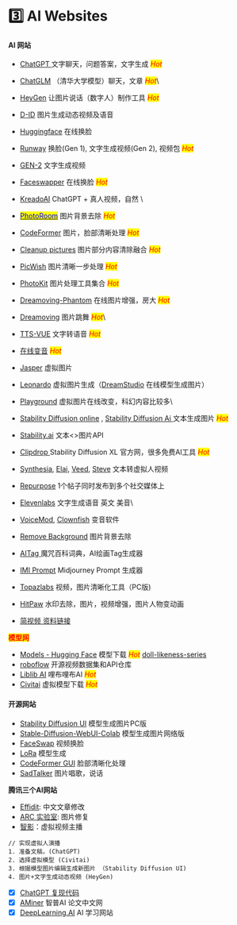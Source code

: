 # 3️⃣ AI Websites

#### AI 网站

* [ChatGPT ](https://chat.openai.com/chat)文字聊天，问题答案，文字生成  _<mark style="color:red;">Hot</mark>_
* [ChatGLM](https://chatglm.cn/) （清华大学模型）聊天，文章 _<mark style="color:red;">Hot</mark>_\

* [HeyGen](https://app.heygen.com/guest/templates?cid=2ee26aee) 让图片说话（数字人）制作工具 _<mark style="color:red;">Hot</mark>_
* [D-ID](https://www.d-id.com/speaking-portrait/)  图片生成动态视频及语音
* [Huggingface](https://huggingface.co/spaces/felixrosberg/face-swap) 在线换脸
* [Runway](https://app.runwayml.com/) 换脸(Gen 1), 文字生成视频(Gen 2), 视频包 _<mark style="color:red;">Hot</mark>_
* [GEN-2](https://research.runwayml.com/) 文字生成视频
* [Faceswapper](https://faceswapper.ai/swapper) 在线换脸 _<mark style="color:red;">Hot</mark>_
* [KreadoAI](https://www.kreadoai.com/) ChatGPT + 真人视频，自然 \

* [<mark style="color:blue;">PhotoRoom</mark>](https://www.photoroom.com/background-remover) 图片背景去除 _<mark style="color:red;">Hot</mark>_
* [CodeFormer](https://huggingface.co/spaces/sczhou/CodeFormer) 图片，脸部清晰处理 _<mark style="color:red;">Hot</mark>_
* [Cleanup pictures](https://cleanup.pictures/) 图片部分内容清除融合 _<mark style="color:red;">Hot</mark>_
* [PicWish](https://picwish.com/photo-enhancer) 图片清晰一步处理 _<mark style="color:red;">Hot</mark>_
* [PhotoKit](https://photokit.com/) 图片处理工具集合 _<mark style="color:red;">Hot</mark>_
* [Dreamoving-Phantom](https://huggingface.co/spaces/fangxia/Dreamoving-Phantom) 在线图片增强，房大 _<mark style="color:red;">Hot</mark>_
* [Dreamoving](https://huggingface.co/spaces/jiayong/Dreamoving) 图片跳舞 _<mark style="color:red;">Hot</mark>_\

* [TTS-VUE](https://github.com/LokerL/tts-vue/releases) 文字转语音 _<mark style="color:red;">Hot</mark>_
* [在线变音](https://lingojam.com/MaletoFemaleVoiceChanger) _<mark style="color:red;">Hot</mark>_
* [Jasper](https://www.jasper.ai) 虚拟图片
* [Leonardo](https://leonardo.ai/) 虚拟图片生成（[DreamStudio](https://dreamstudio.ai/) 在线模型生成图片）
* [Playground](https://playgroundai.com/) 虚拟图片在线改变，科幻内容比较多\

* [Stability Diffusion online](https://stablediffusionweb.com/) , [Stability Diffusion Ai ](https://stablediffusionai.org/)文本生成图片 _<mark style="color:red;">Hot</mark>_
* [Stability.ai](https://stability.ai/) 文本<>图片API
* [Clipdrop ](https://clipdrop.co/)Stability Diffusion XL 官方网，很多免费AI工具 _<mark style="color:red;">Hot</mark>_
* [Synthesia](https://www.synthesia.io/), [Elai](https://elai.io/), [Veed](https://www.veed.io/), [Steve](https://www.steve.ai/) 文本转虚拟人视频
* [Repurpose](https://repurpose.io/) 1个帖子同时发布到多个社交媒体上
* [Elevenlabs](https://beta.elevenlabs.io) 文字生成语音 英文 美音\

* [VoiceMod](https://www.voicemod.net/),  [Clownfish](https://clownfish-translator.com/) 变音软件
* [Remove Background](https://www.remove.bg/) 图片背景去除&#x20;
* [AITag ](https://aitag.top/)魔咒百科词典，AI绘画Tag生成器
* [IMI Prompt](https://www.imiprompt.com/) Midjourney Prompt 生成器
* [Topazlabs](https://www.topazlabs.com/) 视频，图片清晰化工具（PC版)
* [HitPaw](https://online.hitpaw.com/) 水印去除，图片，视频增强，图片人物变动画&#x20;
* [简视频 资料链接](https://www.aewz.com/)

<mark style="color:red;">**模型网**</mark>

* [Models - Hugging Face](https://huggingface.co/models) 模型下载 _<mark style="color:red;">Hot</mark>_  [doll-likeness-series](https://huggingface.co/Kanbara/doll-likeness-series)
* [roboflow](https://universe.roboflow.com/) 开源视频数据集和API仓库
* [Liblib AI](https://www.liblibai.com/) 哩布哩布AI _<mark style="color:red;">Hot</mark>_
* [Civitai](https://civitai.com/) 虚拟模型下载 _<mark style="color:red;">Hot</mark>_

#### 开源网站

* [Stability Diffusion UI](https://github.com/AUTOMATIC1111/stable-diffusion-webui) 模型生成图片PC版
* [Stable-Diffusion-WebUI-Colab](https://github.com/camenduru/stable-diffusion-webui-colab) 模型生成图片网络版
* [FaceSwap](https://github.com/deepfakes/faceswap/releases) 视频换脸
* [LoRa](https://github.com/microsoft/LoRA) 模型生成
* [CodeFormer GUI](https://github.com/sczhou/CodeFormer) 脸部清晰化处理
* [SadTalker](https://github.com/OpenTalker/SadTalker) 图片唱歌，说话

**腾讯三个AI网站**

* [Effidit](https://effidit.qq.com/): 中文文章修改
* [ARC 实验室](https://arc.tencent.com/):   图片修复
* [智影](https://zenvideo.qq.com/)：虚拟视频主播

```
// 实现虚拟人演播
1. 准备文稿，(ChatGPT)
2. 选择虚拟模型 (Civitai)
3. 根据模型图片编辑生成新图片 （Stability Diffusion UI)
4. 图片+文字生成动态视频 (HeyGen)
```



* [x] [ChatGPT 复现代码](https://github.com/hpcaitech/ColossalAI)
* [x] [AMiner](https://www.aminer.cn/) 智普AI 论文中文网
* [x] [DeepLearning.AI](https://www.deeplearning.ai/) AI 学习网站
